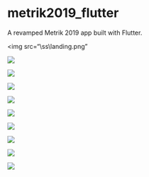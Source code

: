 # metrik2019_flutter

A revamped Metrik 2019 app built with Flutter.

<img
src=“\ss\landing.png”
>

<img
src=“https://raw.githubusercontent.com/fauzanafism/metrik2019_flutter/master/ss/login.png”
/>

<img
src=“https://raw.githubusercontent.com/fauzanafism/metrik2019_flutter/master/ss/login_failed.png”
/>

<img
src=“https://raw.githubusercontent.com/fauzanafism/metrik2019_flutter/master/ss/home.png”
/>

<img
src=“https://raw.githubusercontent.com/fauzanafism/metrik2019_flutter/master/ss/guidance.png”
/>

<img
src=“https://raw.githubusercontent.com/fauzanafism/metrik2019_flutter/master/ss/soal.png”
/>

<img
src=“https://raw.githubusercontent.com/fauzanafism/metrik2019_flutter/master/ss/answer_dialog.png”
/>

<img
src=“https://raw.githubusercontent.com/fauzanafism/metrik2019_flutter/master/ss/skip_dialog.png”
/>

<img
src=“https://raw.githubusercontent.com/fauzanafism/metrik2019_flutter/master/ss/finish.png”
/>

<img
src=“https://raw.githubusercontent.com/fauzanafism/metrik2019_flutter/master/ss/list_answer.png”
/>
